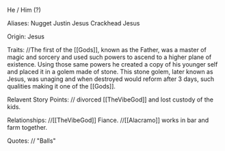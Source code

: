 He / Him (?)

Aliases:
 Nugget
 Justin
 Jesus
 Crackhead Jesus

Origin: Jesus

Traits:
 //The first of the [[Gods]], known as the Father, was a master of magic and sorcery and used such powers to ascend to a higher plane of existence. Using those same powers he created a copy of his younger self and placed it in a golem made of stone. This stone golem, later known as Jesus, was unaging and when destroyed would reform after 3 days, such qualities making it one of the [[Gods]].

Relavent Story Points:
  // divorced [[TheVibeGod]] and lost custody of the kids.

Relationships:
  //[[TheVibeGod]]  Fiance.
  //[[Alacramo]] works in bar and farm together.

Quotes:
// "Balls" 